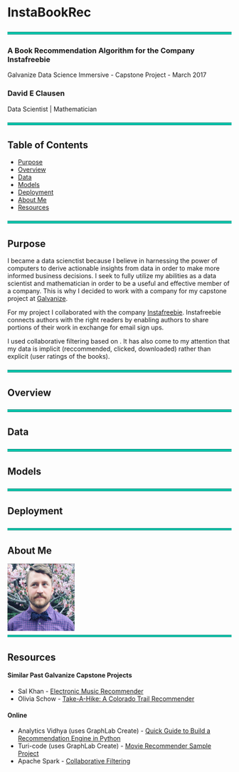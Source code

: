 # InstaBookRec  

<img src="images/break_line.png">

### A Book Recommendation Algorithm for the Company Instafreebie
Galvanize Data Science Immersive - Capstone Project - March 2017

### David E Clausen
Data Scientist | Mathematician

<img src="images/break_line.png">

## Table of Contents
- [Purpose](#purpose)
- [Overview](#overview)
- [Data](#data)
- [Models](#models)
- [Deployment](#deployment)
- [About Me](#about-me)
- [Resources](#resources)

<img src="images/break_line.png">

## Purpose

I became a data scienctist because I believe in harnessing the power of computers to derive actionable insights from data in order to make more informed business decisions.  I seek to fully utilize my abilities as a data scientist and mathematician in order to be a useful and effective member of a company.  This is why I decided to work with a company for my capstone project at [Galvanize](http://www.galvanize.com).  

For my project I collaborated with the company [Instafreebie](https://www.instafreebie.com).  Instafreebie connects authors with the right readers by enabling authors to share portions of their work in exchange for email sign ups.


I used collaborative filtering based on .  It has also come to my attention that my data is implicit (reccommended, clicked, downloaded) rather than explicit (user ratings of the books).

<img src="images/break_line.png">

## Overview

<img src="images/break_line.png">

## Data

<img src="images/break_line.png">

## Models

<img src="images/break_line.png">

## Deployment

<img src="images/break_line.png">

## About Me
<!-- <div style="text-align:center"> -->
<img align="center" src="images/IMG_1968_square.PNG" width=30% height=30%/>
<!-- </div> -->


<img src="images/break_line.png">

## Resources

#### Similar Past Galvanize Capstone Projects

* Sal Khan - [Electronic Music Recommender](https://github.com/salmank09/musicrecommender)
* Olivia Schow - [Take-A-Hike: A Colorado Trail Recommender](https://github.com/oschow/take-a-hike)


#### Online

* Analytics Vidhya (uses GraphLab Create) - [Quick Guide to Build a Recommendation Engine in Python](https://www.analyticsvidhya.com/blog/2016/06/quick-guide-build-recommendation-engine-python/)
* Turi-code (uses GraphLab Create) - [Movie Recommender Sample Project](https://github.com/turi-code/sample-movie-recommender)
* Apache Spark - [Collaborative Filtering](https://spark.apache.org/docs/latest/ml-collaborative-filtering.html)
